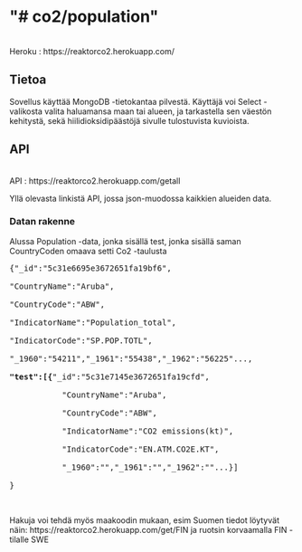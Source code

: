 

<h1>"# co2/population" <br></h1>
<br>Heroku : https://reaktorco2.herokuapp.com/ 
<br>
<h2>Tietoa </h2>
<p>Sovellus käyttää MongoDB -tietokantaa pilvestä. Käyttäjä voi Select -valikosta valita haluamansa maan tai alueen, ja tarkastella sen väestön kehitystä, sekä hiilidioksidipäästöjä sivulle tulostuvista kuvioista.  </p>
<h2>API</h2>
<br>API : https://reaktorco2.herokuapp.com/getall
<p>Yllä olevasta linkistä API, jossa json-muodossa kaikkien alueiden data. </p>
<h3>Datan rakenne</h3>
<p>Alussa Population -data, jonka sisällä test, jonka sisällä saman CountryCoden omaava setti Co2 -taulusta</p>
<pre>{"_id":"5c31e6695e3672651fa19bf6",<br>
"CountryName":"Aruba",<br>
"CountryCode":"ABW",<br>
"IndicatorName":"Population_total",<br>
"IndicatorCode":"SP.POP.TOTL",<br>
"_1960":"54211","_1961":"55438","_1962":"56225"...,<br>
<b>"test":[{</b>"_id":"5c31e7145e3672651fa19cfd",<br>
           "CountryName":"Aruba",<br>
           "CountryCode":"ABW",<br>
           "IndicatorName":"CO2 emissions(kt)",<br>
           "IndicatorCode":"EN.ATM.CO2E.KT",<br>
           "_1960":"","_1961":"","_1962":""...}]
 <br>}</pre>
<br>
<p> Hakuja voi tehdä myös maakoodin mukaan, esim Suomen tiedot löytyvät näin: https://reaktorco2.herokuapp.com/get/FIN ja ruotsin korvaamalla FIN -tilalle SWE </p>
